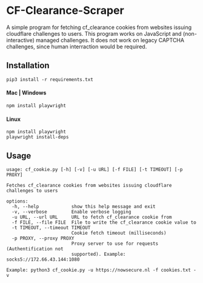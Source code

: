 # CF-Clearance-Scraper

A simple program for fetching cf_clearance cookies from websites issuing cloudflare challenges to users. This program works on JavaScript and (non-interactive) managed challenges. It does not work on legacy CAPTCHA challenges, since human interraction would  be required.

## Installation

```
pip3 install -r requirements.txt
```

#### Mac | Windows

```
npm install playwright
```

#### Linux

```
npm install playwright
playwright install-deps
```

## Usage

```
usage: cf_cookie.py [-h] [-v] [-u URL] [-f FILE] [-t TIMEOUT] [-p PROXY]

Fetches cf_clearance cookies from websites issuing cloudflare challenges to users

options:
  -h, --help            show this help message and exit
  -v, --verbose         Enable verbose logging
  -u URL, --url URL     URL to fetch cf_clearance cookie from
  -f FILE, --file FILE  File to write the cf_clearance cookie value to
  -t TIMEOUT, --timeout TIMEOUT
                        Cookie fetch timeout (milliseconds)
  -p PROXY, --proxy PROXY
                        Proxy server to use for requests (Authentification not
                        supported). Example: socks5://172.66.43.144:1080
```
```
Example: python3 cf_cookie.py -u https://nowsecure.nl -f cookies.txt -v
```
